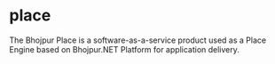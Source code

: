 # place
The Bhojpur Place is a software-as-a-service product used as a Place Engine based on Bhojpur.NET Platform for application delivery.
